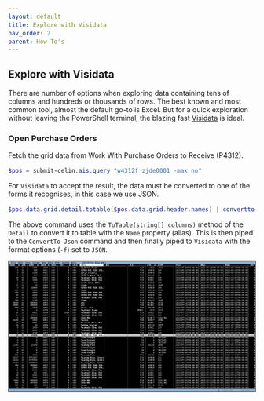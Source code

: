 ```yaml
---
layout: default
title: Explore with Visidata
nav_order: 2
parent: How To's
---
```


## Explore with Visidata

There are number of options when exploring data containing tens of columns and hundreds or thousands of rows.  The best known and most common tool, almost the default go-to is Excel.  But for a quick exploration without leaving the PowerShell terminal, the blazing fast [Visidata](https://www.visidata.org) is ideal.

### Open Purchase Orders

Fetch the grid data from Work With Purchase Orders to Receive (P4312).

```powershell
$pos = submit-celin.ais.query "w4312f zjde0001 -max no"
```

For `Visidata` to accept the result, the data must be converted to one of the forms it recognises, in this case we use JSON.

```powershell
$pos.data.grid.detail.totable($pos.data.grid.header.names) | convertto-json | vd -f json
```

The above command uses the `ToTable(string[] columns)` method of the `Detail` to convert it to table with the `Name` property (alias).  This is then piped to the `ConvertTo-Json` command and then finally piped to `Visidata` with the format options (`-f`) set to `JSON`.

![Visidata](../img/visidata.png)
